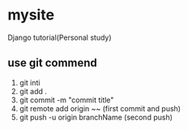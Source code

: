 # mysite
Django tutorial(Personal study)

## use git commend

1. git inti
2. git add .
3. git commit -m "commit title"
4. git remote add origin ~~ (first commit and push)
5. git push -u origin branchName (second push)
